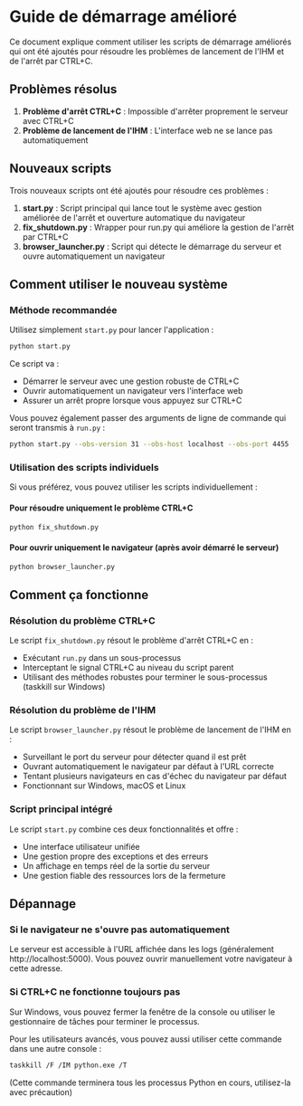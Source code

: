 # Guide de démarrage amélioré

Ce document explique comment utiliser les scripts de démarrage améliorés qui ont été ajoutés pour résoudre les problèmes de lancement de l'IHM et de l'arrêt par CTRL+C.

## Problèmes résolus

1. **Problème d'arrêt CTRL+C** : Impossible d'arrêter proprement le serveur avec CTRL+C
2. **Problème de lancement de l'IHM** : L'interface web ne se lance pas automatiquement

## Nouveaux scripts

Trois nouveaux scripts ont été ajoutés pour résoudre ces problèmes :

1. **start.py** : Script principal qui lance tout le système avec gestion améliorée de l'arrêt et ouverture automatique du navigateur
2. **fix_shutdown.py** : Wrapper pour run.py qui améliore la gestion de l'arrêt par CTRL+C
3. **browser_launcher.py** : Script qui détecte le démarrage du serveur et ouvre automatiquement un navigateur

## Comment utiliser le nouveau système

### Méthode recommandée

Utilisez simplement `start.py` pour lancer l'application :

```bash
python start.py
```

Ce script va :
- Démarrer le serveur avec une gestion robuste de CTRL+C
- Ouvrir automatiquement un navigateur vers l'interface web
- Assurer un arrêt propre lorsque vous appuyez sur CTRL+C

Vous pouvez également passer des arguments de ligne de commande qui seront transmis à `run.py` :

```bash
python start.py --obs-version 31 --obs-host localhost --obs-port 4455
```

### Utilisation des scripts individuels

Si vous préférez, vous pouvez utiliser les scripts individuellement :

#### Pour résoudre uniquement le problème CTRL+C

```bash
python fix_shutdown.py
```

#### Pour ouvrir uniquement le navigateur (après avoir démarré le serveur)

```bash
python browser_launcher.py
```

## Comment ça fonctionne

### Résolution du problème CTRL+C

Le script `fix_shutdown.py` résout le problème d'arrêt CTRL+C en :
- Exécutant `run.py` dans un sous-processus
- Interceptant le signal CTRL+C au niveau du script parent
- Utilisant des méthodes robustes pour terminer le sous-processus (taskkill sur Windows)

### Résolution du problème de l'IHM

Le script `browser_launcher.py` résout le problème de lancement de l'IHM en :
- Surveillant le port du serveur pour détecter quand il est prêt
- Ouvrant automatiquement le navigateur par défaut à l'URL correcte
- Tentant plusieurs navigateurs en cas d'échec du navigateur par défaut
- Fonctionnant sur Windows, macOS et Linux

### Script principal intégré

Le script `start.py` combine ces deux fonctionnalités et offre :
- Une interface utilisateur unifiée
- Une gestion propre des exceptions et des erreurs
- Un affichage en temps réel de la sortie du serveur
- Une gestion fiable des ressources lors de la fermeture

## Dépannage

### Si le navigateur ne s'ouvre pas automatiquement

Le serveur est accessible à l'URL affichée dans les logs (généralement http://localhost:5000).
Vous pouvez ouvrir manuellement votre navigateur à cette adresse.

### Si CTRL+C ne fonctionne toujours pas

Sur Windows, vous pouvez fermer la fenêtre de la console ou utiliser le gestionnaire de tâches pour terminer le processus.

Pour les utilisateurs avancés, vous pouvez aussi utiliser cette commande dans une autre console :

```bash
taskkill /F /IM python.exe /T
```

(Cette commande terminera tous les processus Python en cours, utilisez-la avec précaution)
